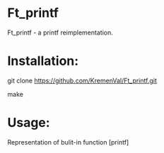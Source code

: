 # Ft_printf
Ft_printf - a printf reimplementation.

# Installation:

git clone https://github.com/KremenVal/Ft_printf.git

make

# Usage:

Representation of bulit-in function [printf]
